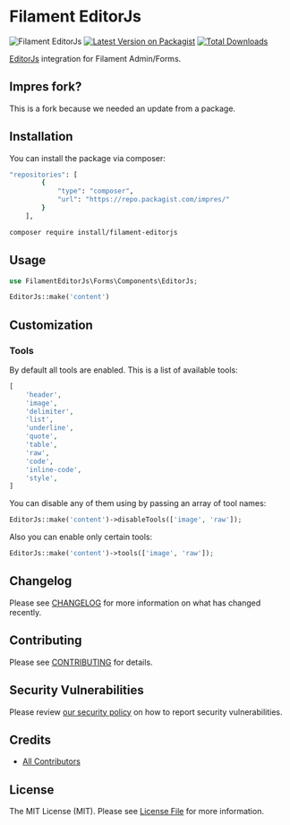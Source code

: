 # Filament EditorJs

![Filament EditorJs](art/banner.png)
[![Latest Version on Packagist](https://img.shields.io/packagist/v/rahmanramsi/filament-editorjs.svg?style=flat-square)](https://packagist.org/packages/rahmanramsi/filament-editorjs)
[![Total Downloads](https://img.shields.io/packagist/dt/rahmanramsi/filament-editorjs.svg?style=flat-square)](https://packagist.org/packages/rahmanramsi/filament-editorjs)

[EditorJs](https://editorjs.io/) integration for Filament Admin/Forms.
## Impres fork?
This is a fork because we needed an update from a package.

## Installation

You can install the package via composer:

```bash
"repositories": [
        {
            "type": "composer",
            "url": "https://repo.packagist.com/impres/"
        }
    ],
```

```bash
composer require install/filament-editorjs
```

## Usage

```php
use FilamentEditorJs\Forms\Components\EditorJs;

EditorJs::make('content')

```

## Customization

### Tools

By default all tools are enabled. This is a list of available tools:

```php
[
    'header',
    'image',
    'delimiter',
    'list',
    'underline',
    'quote',
    'table',
    'raw',
    'code',
    'inline-code',
    'style',
]
```

You can disable any of them using by passing an array of tool names:

```php
EditorJs::make('content')->disableTools(['image', 'raw']);
```

Also you can enable only certain tools:

```php
EditorJs::make('content')->tools(['image', 'raw']);
```

## Changelog

Please see [CHANGELOG](CHANGELOG.md) for more information on what has changed recently.

## Contributing

Please see [CONTRIBUTING](https://github.com/spatie/.github/blob/main/CONTRIBUTING.md) for details.

## Security Vulnerabilities

Please review [our security policy](../../security/policy) on how to report security vulnerabilities.

## Credits

- [All Contributors](../../contributors)

## License

The MIT License (MIT). Please see [License File](LICENSE.md) for more information.

